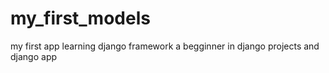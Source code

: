 # my_first_models
my first app learning django framework
a begginner in django projects and django app
